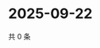 # 2025-09-22

共 0 条

<!-- BEGIN ZHIHUVIDEO -->
<!-- 最后更新时间 Mon Sep 22 2025 23:12:20 GMT+0800 (China Standard Time) -->

<!-- END ZHIHUVIDEO -->
